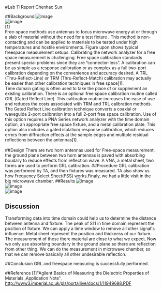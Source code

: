 #Lab 11 Report
Chenhao Sun

##Background
![image](https://github.com/CourseReps/ECEN452-Spring2016/blob/master/Students/sunchenhao/Lab11/slide_19.jpg) <br>
![image](https://github.com/CourseReps/ECEN452-Spring2016/blob/master/Students/sunchenhao/Lab11/slide_20.jpg) <br>
[1] <br>
Free-space methods use antennas to focus microwave energy at or through a slab of material without the need for a test fixture . This method is non-contacting and can be applied to materials to be tested under high temperatures and hostile environments. Figure upon shows typical freespace measurement setups. Calibrating the network analyzer for a free space measurement is challenging. Free space calibration standards present special problems since they are “connector-less”. A calibration can be as simple as a response calibration or as complex as a full two-port calibration depending on the convenience and accuracy desired. A TRL (Thru-Reflect-Line) or TRM (Thru-Reflect-Match) calibration may actually be easier than other calibration techniques in free space[1].<br>
Time domain gating is often used to take the place of or supplement an existing calibration. There is an optional free space
calibration routine called GRL (Gated Reflect Line). This calibration routine increases the ease of use and reduces the costs associated with TRM and TRL calibration methods. The Gated Reflect Line calibration technique converts a coaxial or waveguide 2-port calibration into a full 2-port free space calibration. Use of this option requires a PNA Series network analyzer with the time domain option, an appropriate free space fixture, and a metal calibration plate. This option also includes a gated isolation/
response calibration, which reduces errors from diffraction effects at the sample edges and multiple residual reflections between the antennas[1]. <br>  
##Design
There are two horn antennas used for Free-space measurement, the ground plane between two horn antennas is paved with absorbing boudary to reduce effects from reflection wave.  A VNA, a metal sheet, two forms are used to perform GRL calibration. 
##Procedure
GRL calibration was performed by TA, and then fixtures was measured. TA also show us how Frequency Select Sheet(FSS) works.Finaly, we had a little visit in the big microwave chamber. 
##Results
![image](https://github.com/CourseReps/ECEN452-Spring2016/blob/master/Students/sunchenhao/Lab11/S11_TD_wReflect_preGRLcal.png) <br>
![image](https://github.com/CourseReps/ECEN452-Spring2016/blob/master/Students/sunchenhao/Lab11/S21_Thru_postGRL.png) <br>
![image](https://github.com/CourseReps/ECEN452-Spring2016/blob/master/Students/sunchenhao/Lab11/e.png) <br>

## Discussion
Transforming data into time domain could help us to determine the distance between antenna and fixture. The peak of S11 in time domain represent the position of fixture. We can apply a time window to remove all other signal's influence. Metal sheet represent the position and thickness of our fixture. The measurement of these there material are close to what we expect. Now we only use absorbing boundary in the ground plane so there are reflection from other thing. We can do the measurement in microwave chamber, so that we can remove basically all other undesirable reflection.

##Conclusion
GRL and freespace measuring is successfully performed.

##Reference
[1]"Agilent Basics of Measuring the Dielectric Properties of Materials ,Application Note". http://www3.imperial.ac.uk/pls/portallive/docs/1/11949698.PDF
